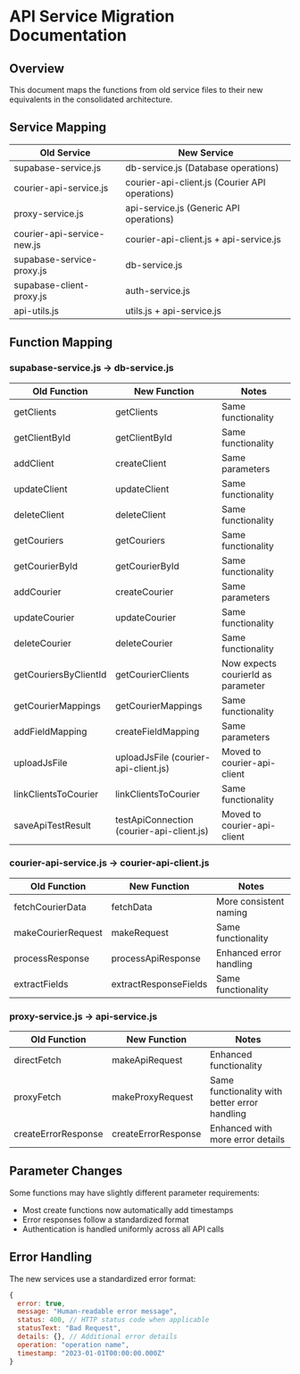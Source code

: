 # API Service Migration Documentation

## Overview

This document maps the functions from old service files to their new equivalents in the consolidated architecture.

## Service Mapping

| Old Service                | New Service                                    |
| -------------------------- | ---------------------------------------------- |
| supabase-service.js        | db-service.js (Database operations)            |
| courier-api-service.js     | courier-api-client.js (Courier API operations) |
| proxy-service.js           | api-service.js (Generic API operations)        |
| courier-api-service-new.js | courier-api-client.js + api-service.js         |
| supabase-service-proxy.js  | db-service.js                                  |
| supabase-client-proxy.js   | auth-service.js                                |
| api-utils.js               | utils.js + api-service.js                      |

## Function Mapping

### supabase-service.js → db-service.js

| Old Function          | New Function                              | Notes                              |
| --------------------- | ----------------------------------------- | ---------------------------------- |
| getClients            | getClients                                | Same functionality                 |
| getClientById         | getClientById                             | Same functionality                 |
| addClient             | createClient                              | Same parameters                    |
| updateClient          | updateClient                              | Same functionality                 |
| deleteClient          | deleteClient                              | Same functionality                 |
| getCouriers           | getCouriers                               | Same functionality                 |
| getCourierById        | getCourierById                            | Same functionality                 |
| addCourier            | createCourier                             | Same parameters                    |
| updateCourier         | updateCourier                             | Same functionality                 |
| deleteCourier         | deleteCourier                             | Same functionality                 |
| getCouriersByClientId | getCourierClients                         | Now expects courierId as parameter |
| getCourierMappings    | getCourierMappings                        | Same functionality                 |
| addFieldMapping       | createFieldMapping                        | Same parameters                    |
| uploadJsFile          | uploadJsFile (courier-api-client.js)      | Moved to courier-api-client        |
| linkClientsToCourier  | linkClientsToCourier                      | Same functionality                 |
| saveApiTestResult     | testApiConnection (courier-api-client.js) | Moved to courier-api-client        |

### courier-api-service.js → courier-api-client.js

| Old Function       | New Function          | Notes                   |
| ------------------ | --------------------- | ----------------------- |
| fetchCourierData   | fetchData             | More consistent naming  |
| makeCourierRequest | makeRequest           | Same functionality      |
| processResponse    | processApiResponse    | Enhanced error handling |
| extractFields      | extractResponseFields | Same functionality      |

### proxy-service.js → api-service.js

| Old Function        | New Function        | Notes                                         |
| ------------------- | ------------------- | --------------------------------------------- |
| directFetch         | makeApiRequest      | Enhanced functionality                        |
| proxyFetch          | makeProxyRequest    | Same functionality with better error handling |
| createErrorResponse | createErrorResponse | Enhanced with more error details              |

## Parameter Changes

Some functions may have slightly different parameter requirements:

- Most create functions now automatically add timestamps
- Error responses follow a standardized format
- Authentication is handled uniformly across all API calls

## Error Handling

The new services use a standardized error format:

```javascript
{
  error: true,
  message: "Human-readable error message",
  status: 400, // HTTP status code when applicable
  statusText: "Bad Request",
  details: {}, // Additional error details
  operation: "operation name",
  timestamp: "2023-01-01T00:00:00.000Z"
}
```
